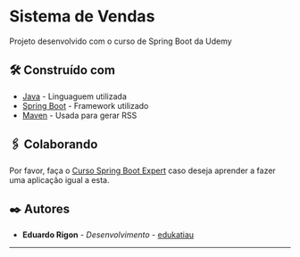 # Sistema de Vendas

Projeto desenvolvido com o curso de Spring Boot da Udemy


## 🛠️ Construído com


* [Java](https://www.oracle.com/br/java/) - Linguaguem utilizada
* [Spring Boot](https://spring.io) - Framework utilizado
* [Maven](https://maven.apache.org/) - Usada para gerar RSS


## 🖇️ Colaborando

Por favor, faça o [Curso Spring Boot Expert](https://www.udemy.com/course/spring-boot-expert/) caso deseja aprender a fazer uma aplicação igual a esta.


## ✒️ Autores

* **Eduardo Rigon** - *Desenvolvimento* - [edukatiau](https://github.com/edukatiau)


---
